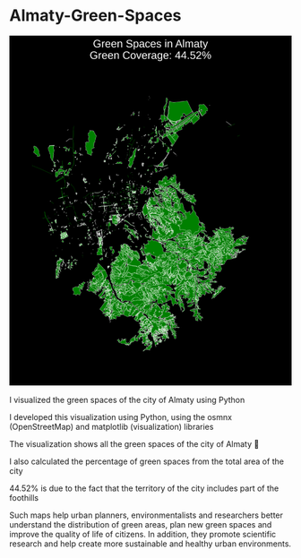 # Almaty-Green-Spaces

![](Almaty_green_spaces_percent.png)

I visualized the green spaces of the city of Almaty using Python

I developed this visualization using Python, using the osmnx (OpenStreetMap) and matplotlib (visualization) libraries

The visualization shows all the green spaces of the city of Almaty 🌳

I also calculated the percentage of green spaces from the total area of the city

44.52% is due to the fact that the territory of the city includes part of the foothills

Such maps help urban planners, environmentalists and researchers better understand the distribution of green areas, plan new green spaces and improve the quality of life of citizens. In addition, they promote scientific research and help create more sustainable and healthy urban environments.
